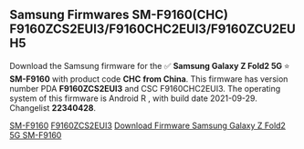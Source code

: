 <h2>Samsung Firmwares SM-F9160(CHC) F9160ZCS2EUI3/F9160CHC2EUI3/F9160ZCU2EUH5</h2>
Download the Samsung firmware for the ✅ <strong>Samsung Galaxy Z Fold2 5G </strong> ⭐ <strong>SM-F9160</strong> with product code <strong>CHC</strong> <strong> from China</strong>. This firmware has version number PDA <strong>F9160ZCS2EUI3</strong> and CSC F9160CHC2EUI3. The operating system of this firmware is Android R , with build date 2021-09-29. Changelist <strong>22340428</strong>.


[SM-F9160](https://samfirm.shop/samsung/model/SM-F9160)
[F9160ZCS2EUI3](https://samfirm.shop/samsung/pda/F9160ZCS2EUI3)
[Download Firmware Samsung Galaxy Z Fold2 5G SM-F9160](https://samfirm.shop/samsung/firmware/460810)
